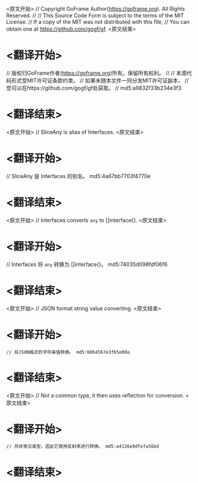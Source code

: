 
<原文开始>
// Copyright GoFrame Author(https://goframe.org). All Rights Reserved.
//
// This Source Code Form is subject to the terms of the MIT License.
// If a copy of the MIT was not distributed with this file,
// You can obtain one at https://github.com/gogf/gf.
<原文结束>

# <翻译开始>
// 版权归GoFrame作者(https://goframe.org)所有。保留所有权利。
//
// 本源代码形式受MIT许可证条款约束。
// 如果未随本文件一同分发MIT许可证副本，
// 您可以在https://github.com/gogf/gf处获取。
// md5:a9832f33b234e3f3
# <翻译结束>


<原文开始>
// SliceAny is alias of Interfaces.
<原文结束>

# <翻译开始>
// SliceAny 是 Interfaces 的别名。 md5:4a67bb7703f4770e
# <翻译结束>


<原文开始>
// Interfaces converts `any` to []interface{}.
<原文结束>

# <翻译开始>
// Interfaces 将 `any` 转换为 []interface{}。 md5:74035d098fdf06f6
# <翻译结束>


<原文开始>
// JSON format string value converting.
<原文结束>

# <翻译开始>
	// 将JSON格式的字符串值转换。 md5:60b4567e3f65e08a
# <翻译结束>


<原文开始>
// Not a common type, it then uses reflection for conversion.
<原文结束>

# <翻译开始>
	// 并非常见类型，因此它使用反射来进行转换。 md5:a4126e9dfe7a56bd
# <翻译结束>


